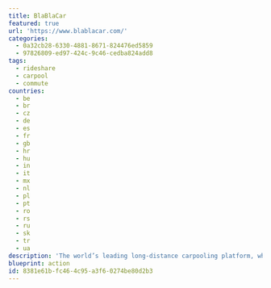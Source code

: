 ```yaml
---
title: BlaBlaCar
featured: true
url: 'https://www.blablacar.com/'
categories:
  - 0a32cb28-6330-4881-8671-824476ed5859
  - 97826809-ed97-424c-9c46-cedba824add8
tags:
  - rideshare
  - carpool
  - commute
countries:
  - be
  - br
  - cz
  - de
  - es
  - fr
  - gb
  - hr
  - hu
  - in
  - it
  - mx
  - nl
  - pl
  - pt
  - ro
  - rs
  - ru
  - sk
  - tr
  - ua
description: 'The world’s leading long-distance carpooling platform, which is available in most of Europe and Mexico.'
blueprint: action
id: 8381e61b-fc46-4c95-a3f6-0274be80d2b3
---
```

